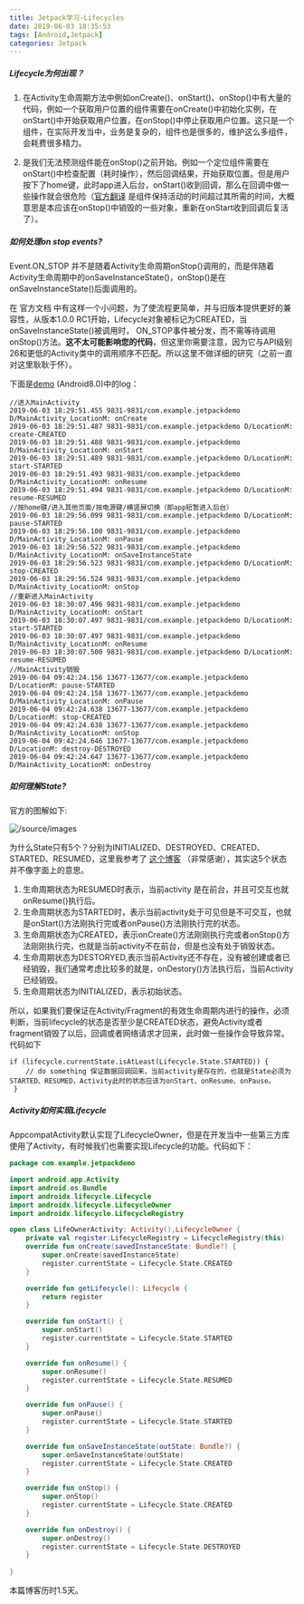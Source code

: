 ```yaml
---
title: Jetpack学习-Lifecycles
date: 2019-06-03 10:35:53
tags: [Android,Jetpack]
categories: Jetpack
---
```


##### Lifecycle为何出现？

1. 在Activity生命周期方法中例如onCreate()、onStart()、onStop()中有大量的代码，例如一个获取用户位置的组件需要在onCreate()中初始化实例，在onStart()中开始获取用户位置，在onStop()中停止获取用户位置。这只是一个组件，在实际开发当中，业务是复杂的，组件也是很多的，维护这么多组件，会耗费很多精力。

2. 是我们无法预测组件能在onStop()之前开始。例如一个定位组件需要在onStart()中检查配置（耗时操作），然后回调结果，开始获取位置。但是用户按下了home键，此时app进入后台，onStart()收到回调，那么在回调中做一些操作就会很危险（[官方翻译](https://developer.android.google.cn/topic/libraries/architecture/lifecycle) 是组件保持活动的时间超过其所需的时间，大概意思是本应该在onStop()中销毁的一些对象，重新在onStart收到回调后复活了）。

##### 如何处理on stop events?

Event.ON_STOP 并不是随着Activity生命周期onStop()调用的，而是伴随着Activity生命周期中的onSaveInstanceState()，onStop()是在onSaveInstanceState()后面调用的。

在 官方文档 中有这样一个小问题，为了使流程更简单，并与旧版本提供更好的兼容性，从版本1.0.0 RC1开始，Lifecycle对象被标记为CREATED，当onSaveInstanceState()被调用时， ON_STOP事件被分发，而不需等待调用onStop()方法。**这不太可能影响您的代码**，但这里你需要注意，因为它与API级别26和更低的Activity类中的调用顺序不匹配。所以这里不做详细的研究（之前一直对这里耿耿于怀）。

下面是[demo]( https://github.com/zhizhulp/JetPackDemo.git) (Android8.0)中的log：


```
//进入MainActivity
2019-06-03 18:29:51.455 9831-9831/com.example.jetpackdemo D/MainActivity_LocationM: onCreate
2019-06-03 18:29:51.487 9831-9831/com.example.jetpackdemo D/LocationM: create-CREATED
2019-06-03 18:29:51.488 9831-9831/com.example.jetpackdemo D/MainActivity_LocationM: onStart
2019-06-03 18:29:51.489 9831-9831/com.example.jetpackdemo D/LocationM: start-STARTED
2019-06-03 18:29:51.493 9831-9831/com.example.jetpackdemo D/MainActivity_LocationM: onResume
2019-06-03 18:29:51.494 9831-9831/com.example.jetpackdemo D/LocationM: resume-RESUMED
//按home键/进入其他页面/按电源键/横竖屏切换（即app短暂进入后台）
2019-06-03 18:29:56.099 9831-9831/com.example.jetpackdemo D/LocationM: pause-STARTED
2019-06-03 18:29:56.100 9831-9831/com.example.jetpackdemo D/MainActivity_LocationM: onPause
2019-06-03 18:29:56.522 9831-9831/com.example.jetpackdemo D/MainActivity_LocationM: onSaveInstanceState
2019-06-03 18:29:56.523 9831-9831/com.example.jetpackdemo D/LocationM: stop-CREATED
2019-06-03 18:29:56.524 9831-9831/com.example.jetpackdemo D/MainActivity_LocationM: onStop
//重新进入MainActivity
2019-06-03 18:30:07.496 9831-9831/com.example.jetpackdemo D/MainActivity_LocationM: onStart
2019-06-03 18:30:07.497 9831-9831/com.example.jetpackdemo D/LocationM: start-STARTED
2019-06-03 18:30:07.497 9831-9831/com.example.jetpackdemo D/MainActivity_LocationM: onResume
2019-06-03 18:30:07.500 9831-9831/com.example.jetpackdemo D/LocationM: resume-RESUMED
//MainActivity销毁
2019-06-04 09:42:24.156 13677-13677/com.example.jetpackdemo D/LocationM: pause-STARTED
2019-06-04 09:42:24.158 13677-13677/com.example.jetpackdemo D/MainActivity_LocationM: onPause
2019-06-04 09:42:24.638 13677-13677/com.example.jetpackdemo D/LocationM: stop-CREATED
2019-06-04 09:42:24.638 13677-13677/com.example.jetpackdemo D/MainActivity_LocationM: onStop
2019-06-04 09:42:24.646 13677-13677/com.example.jetpackdemo D/LocationM: destroy-DESTROYED
2019-06-04 09:42:24.647 13677-13677/com.example.jetpackdemo D/MainActivity_LocationM: onDestroy
```

##### 如何理解State?

官方的图解如下:

![/source/images](\images\lifecycle-states.png)

为什么State只有5个？分别为INITIALIZED、DESTROYED、CREATED、STARTED、RESUMED，这里我参考了 [这个博客](https://blog.csdn.net/u012124438/article/details/88719321) （非常感谢），其实这5个状态并不像字面上的意思。

1. 生命周期状态为RESUMED时表示，当前activity 是在前台，并且可交互也就onResume()执行后。
2. 生命周期状态为STARTED时，表示当前activity处于可见但是不可交互，也就是onStart()方法刚执行完或者onPause()方法刚执行完的状态。
3. 生命周期状态为CREATED，表示onCreate()方法刚刚执行完或者onStop()方法刚刚执行完，也就是当前activity不在前台，但是也没有处于销毁状态。
4. 生命周期状态为DESTORYED,表示当前Activity还不存在，没有被创建或者已经销毁，我们通常考虑比较多的就是，onDestory()方法执行后，当前Activity已经销毁。
5. 生命周期状态为INITIALIZED，表示初始状态。

所以，如果我们要保证在Activity/Fragment的有效生命周期内进行的操作，必须判断，当前lifecycle的状态是否至少是CREATED状态，避免Activity或者fragment销毁了以后，回调或者网络请求才回来，此时做一些操作会导致异常。代码如下

```
if (lifecycle.currentState.isAtLeast(Lifecycle.State.STARTED)) {
	// do something 保证数据回调回来，当前activity是存在的，也就是State必须为STARTED、RESUMED，Activity此时的状态应该为onStart、onResume、onPause。
 }
```

##### Activity如何实现Lifecycle

AppcompatActivity默认实现了LifecycleOwner，但是在开发当中一些第三方库使用了Activity，有时候我们也需要实现Lifecycle的功能。代码如下：

```kotlin
package com.example.jetpackdemo

import android.app.Activity
import android.os.Bundle
import androidx.lifecycle.Lifecycle
import androidx.lifecycle.LifecycleOwner
import androidx.lifecycle.LifecycleRegistry

open class LifeOwnerActivity: Activity(),LifecycleOwner {
    private val register:LifecycleRegistry = LifecycleRegistry(this)
    override fun onCreate(savedInstanceState: Bundle?) {
        super.onCreate(savedInstanceState)
        register.currentState = Lifecycle.State.CREATED
    }

    override fun getLifecycle(): Lifecycle {
        return register
    }

    override fun onStart() {
        super.onStart()
        register.currentState = Lifecycle.State.STARTED
    }

    override fun onResume() {
        super.onResume()
        register.currentState = Lifecycle.State.RESUMED
    }

    override fun onPause() {
        super.onPause()
        register.currentState = Lifecycle.State.STARTED
    }

    override fun onSaveInstanceState(outState: Bundle?) {
        super.onSaveInstanceState(outState)
        register.currentState = Lifecycle.State.CREATED
    }

    override fun onStop() {
        super.onStop()
        register.currentState = Lifecycle.State.CREATED
    }

    override fun onDestroy() {
        super.onDestroy()
        register.currentState = Lifecycle.State.DESTROYED
    }
    
}
```



本篇博客历时1.5天。